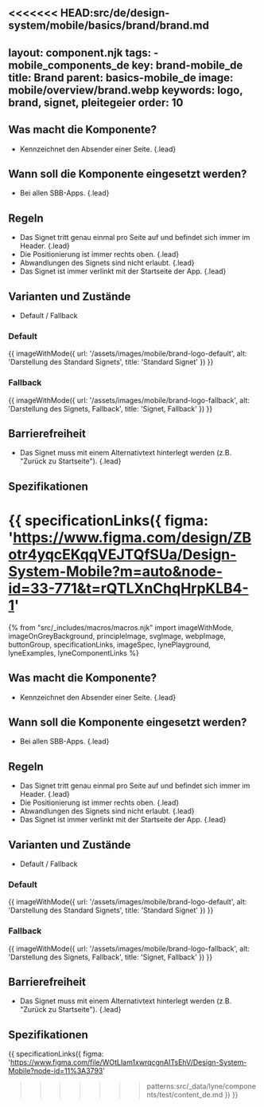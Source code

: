 <<<<<<< HEAD:src/de/design-system/mobile/basics/brand/brand.md
---
layout: component.njk
tags: 
    - mobile_components_de
key: brand-mobile_de
title: Brand
parent: basics-mobile_de
image: mobile/overview/brand.webp
keywords: logo, brand, signet, pleitegeier
order: 10
---

## Was macht die Komponente?
*   Kennzeichnet den Absender einer Seite. {.lead}

## Wann soll die Komponente eingesetzt werden?
*   Bei allen SBB-Apps. {.lead}

## Regeln
*   Das Signet tritt genau einmal pro Seite auf und befindet sich immer im Header. {.lead}
*   Die Positionierung ist immer rechts oben. {.lead}
*   Abwandlungen des Signets sind nicht erlaubt. {.lead}
*   Das Signet ist immer verlinkt mit der Startseite der App. {.lead}

## Varianten und Zustände
*   Default / Fallback

### Default
{{ imageWithMode({
  url: '/assets/images/mobile/brand-logo-default',
  alt: 'Darstellung des Standard Signets',
  title: 'Standard Signet'
}) }}

### Fallback
{{ imageWithMode({
  url: '/assets/images/mobile/brand-logo-fallback',
  alt: 'Darstellung des Signets, Fallback',
  title: 'Signet, Fallback'
}) }}

## Barrierefreiheit
* Das Signet muss mit einem Alternativtext hinterlegt werden (z.B. "Zurück zu Startseite"). {.lead}

## Spezifikationen
{{ specificationLinks({
  figma: 'https://www.figma.com/design/ZBotr4yqcEKqqVEJTQfSUa/Design-System-Mobile?m=auto&node-id=33-771&t=rQTLXnChqHrpKLB4-1'
=======
{% from "src/_includes/macros/macros.njk" import imageWithMode, imageOnGreyBackground, principleImage, svgImage, webpImage, buttonGroup, specificationLinks, imageSpec, lynePlayground, lyneExamples, lyneComponentLinks %}

## Was macht die Komponente?
*   Kennzeichnet den Absender einer Seite. {.lead}

## Wann soll die Komponente eingesetzt werden?
*   Bei allen SBB-Apps. {.lead}

## Regeln
*   Das Signet tritt genau einmal pro Seite auf und befindet sich immer im Header. {.lead}
*   Die Positionierung ist immer rechts oben. {.lead}
*   Abwandlungen des Signets sind nicht erlaubt. {.lead}
*   Das Signet ist immer verlinkt mit der Startseite der App. {.lead}

## Varianten und Zustände
*   Default / Fallback

### Default
{{ imageWithMode({
  url: '/assets/images/mobile/brand-logo-default',
  alt: 'Darstellung des Standard Signets',
  title: 'Standard Signet'
}) }}

### Fallback
{{ imageWithMode({
  url: '/assets/images/mobile/brand-logo-fallback',
  alt: 'Darstellung des Signets, Fallback',
  title: 'Signet, Fallback'
}) }}

## Barrierefreiheit
* Das Signet muss mit einem Alternativtext hinterlegt werden (z.B. "Zurück zu Startseite"). {.lead}

## Spezifikationen
{{ specificationLinks({
  figma: 'https://www.figma.com/file/WOtLIam1xwrqcgnAITsEhV/Design-System-Mobile?node-id=11%3A3793'
>>>>>>> patterns:src/_data/lyne/components/test/content_de.md
}) }}